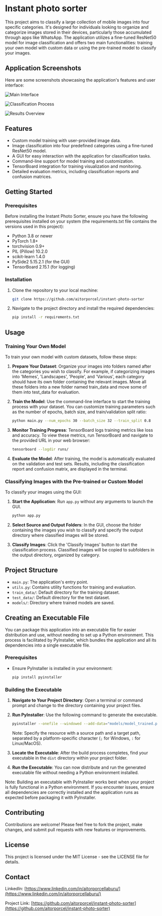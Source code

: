 # Instant photo sorter

This project aims to classify a large collection of mobile images into four specific categories. It's designed for individuals looking to organize and categorize images stored in their devices, particularly those accumulated through apps like WhatsApp. The application utilizes a fine-tuned ResNet50 model for image classification and offers two main functionalities: training your own model with custom data or using the pre-trained model to classify your images.

## Application Screenshots

Here are some screenshots showcasing the application's features and user interface:

![Main Interface](/images/01-main_interface.png "Main Interface of Instant Photo Sorter")

![Classification Process](/images/02-classification_process.png "Classifying Images")

![Results Overview](/images/03-results_overview.png "Overview of Classification Results")

## Features

- Custom model training with user-provided image data.
- Image classification into four predefined categories using a fine-tuned ResNet50 model.
- A GUI for easy interaction with the application for classification tasks.
- Command-line support for model training and customization.
- TensorBoard integration for training visualization and monitoring.
- Detailed evaluation metrics, including classification reports and confusion matrices.

## Getting Started

### Prerequisites

Before installing the Instant Photo Sorter, ensure you have the following prerequisites installed on your system (the requirements.txt file contains the versions used in this project):

- Python 3.8 or newer
- PyTorch 1.8+
- torchvision 0.9+
- PIL (Pillow) 10.2.0
- scikit-learn 1.4.0
- PySide2 5.15.2.1 (for the GUI)
- TensorBoard 2.15.1 (for logging)

### Installation

1. Clone the repository to your local machine:
   ```sh
   git clone https://github.com/aitorporcel/instant-photo-sorter
   ```
2. Navigate to the project directory and install the required dependencies:
   ```sh
   pip install -r requirements.txt
   ```

## Usage

### Training Your Own Model

To train your own model with custom datasets, follow these steps:

1. **Prepare Your Dataset**: Organize your images into folders named after the categories you wish to classify. For example, if categorizing images into 'Memes', 'Landscapes', 'People', and 'Various', each category should have its own folder containing the relevant images. Move all these folders into a new folder named train_data and move some of them into test_data for evaluation.

2. **Train the Model**: Use the command-line interface to start the training process with your dataset. You can customize training parameters such as the number of epochs, batch size, and train/validation split ratio:

   ```sh
   python main.py --num_epochs 30 --batch_size 32 --train_split 0.8
   ```

3. **Monitor Training Progress**: TensorBoard logs training metrics like loss and accuracy. To view these metrics, run TensorBoard and navigate to the provided URL in your web browser:

   ```sh
   tensorboard --logdir runs/
   ```

4. **Evaluate the Model**: After training, the model is automatically evaluated on the validation and test sets. Results, including the classification report and confusion matrix, are displayed in the terminal.

### Classifying Images with the Pre-trained or Custom Model

To classify your images using the GUI:

1. **Start the Application**: Run `app.py` without any arguments to launch the GUI.

   ```sh
   python app.py
   ```

2. **Select Source and Output Folders**: In the GUI, choose the folder containing the images you wish to classify and specify the output directory where classified images will be stored.

3. **Classify Images**: Click the 'Classify Images' button to start the classification process. Classified images will be copied to subfolders in the output directory, organized by category.

## Project Structure

- `main.py`: The application's entry point.
- `utils.py`: Contains utility functions for training and evaluation.
- `train_data/`: Default directory for the training dataset.
- `test_data/`: Default directory for the test dataset.
- `models/`: Directory where trained models are saved.

## Creating an Executable File

You can package this application into an executable file for easier distribution and use, without needing to set up a Python environment. This process is facilitated by PyInstaller, which bundles the application and all its dependencies into a single executable file.

### Prerequisites

- Ensure PyInstaller is installed in your environment:
  ```sh
  pip install pyinstaller
  ```

### Building the Executable

1. **Navigate to Your Project Directory**: Open a terminal or command prompt and change to the directory containing your project files.

2. **Run PyInstaller**: Use the following command to generate the executable.

   ```sh
   pyinstaller --onefile --windowed --add-data="models/model_trained.pth:models" app.py
   ```

   Note: Specify the resource with a source path and a target path, separated by a platform-specific character (`;` for Windows, `:` for Linux/MacOS).

3. **Locate the Executable**: After the build process completes, find your executable in the `dist` directory within your project folder.

4. **Run the Executable**: You can now distribute and run the generated executable file without needing a Python environment installed.

Note: Building an executable with PyInstaller works best when your project is fully functional in a Python environment. If you encounter issues, ensure all dependencies are correctly installed and the application runs as expected before packaging it with PyInstaller.

## Contributing

Contributions are welcome! Please feel free to fork the project, make changes, and submit pull requests with new features or improvements.

## License

This project is licensed under the MIT License - see the LICENSE file for details.

## Contact

LinkedIn: [https://www.linkedin.com/in/aitorporcellaburu/](https://www.linkedin.com/in/aitorporcellaburu/)

Project Link: [https://github.com/aitorporcel/instant-photo-sorter](https://github.com/aitorporcel/instant-photo-sorter)
